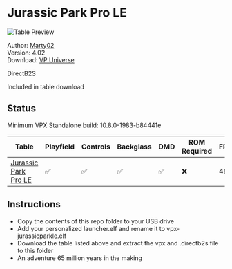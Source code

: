 # Jurassic Park Pro LE

![Table Preview](https://vpuniverse.com/screenshots/monthly_2024_06/Capturedcran(569).png.ed378826543c79aafe608d28ccf7ea8e.png)

Author: [Marty02](https://vpuniverse.com/profile/16531-marty02/)  
Version: 4.02  
Download: [VP Universe](https://vpuniverse.com/files/file/20502-jurassic-park-pro-le/)

DirectB2S

Included in table download


## Status 

Minimum VPX Standalone build: 10.8.0-1983-b84441e

| Table | Playfield | Controls | Backglass | DMD | ROM Required | FPS | 
|-------|-----------|----------|-----------|-----|--------------|-----|
| [Jurassic Park Pro LE](external/vpx-jurassicparkle) | :white_check_mark: | :white_check_mark: | :white_check_mark: |:white_check_mark: | :x: | 48 |


## Instructions

- Copy the contents of this repo folder to your USB drive
- Add your personalized launcher.elf and rename it to vpx-jurassicparkle.elf
- Download the table listed above and extract the vpx and .directb2s file to this folder
- An adventure 65 million years in the making
